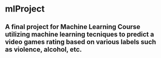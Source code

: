 # mlProject
## A final project for Machine Learning Course utilizing machine learning tecniques to predict a video games rating based on various labels such as violence, alcohol, etc.
